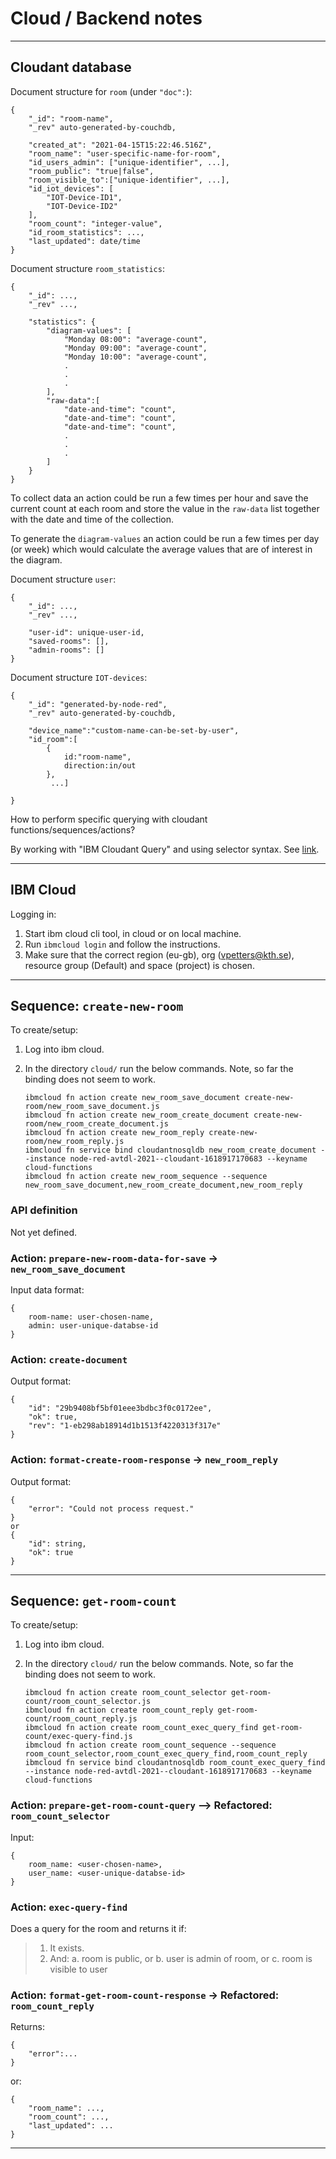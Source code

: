 # Cloud / Backend notes


---

## Cloudant database

Document structure for ``room`` (under ``"doc":``):

    {
        "_id": "room-name",
        "_rev" auto-generated-by-couchdb,

        "created_at": "2021-04-15T15:22:46.516Z",
        "room_name": "user-specific-name-for-room",
        "id_users_admin": ["unique-identifier", ...],
        "room_public": "true|false",
        "room_visible_to":["unique-identifier", ...],
        "id_iot_devices": [
            "IOT-Device-ID1",
            "IOT-Device-ID2"
        ],
        "room_count": "integer-value",
        "id_room_statistics": ...,
        "last_updated": date/time
    }

Document structure ``room_statistics``:

    {
        "_id": ...,
        "_rev" ...,
        
        "statistics": {
            "diagram-values": [
                "Monday 08:00": "average-count",
                "Monday 09:00": "average-count",
                "Monday 10:00": "average-count",
                .
                .
                .
            ],
            "raw-data":[
                "date-and-time": "count",
                "date-and-time": "count",
                "date-and-time": "count",
                .
                .
                .
            ]
        }
    }
    

To collect data an action could be run a few times per hour and save the current count at each room and store the value in the ``raw-data`` list together with the date and time of the collection.

To generate the ``diagram-values`` an action could be run a few times per day (or week) which would calculate the average values that are of interest in the diagram.


Document structure ``user``:

    {   
        "_id": ...,
        "_rev" ...,
        
        "user-id": unique-user-id,
        "saved-rooms": [],
        "admin-rooms": []
    }


Document structure ``IOT-devices``:

    {
        "_id": "generated-by-node-red",
        "_rev" auto-generated-by-couchdb,

        "device_name":"custom-name-can-be-set-by-user",
        "id_room":[
            {
                id:"room-name", 
                direction:in/out
            },
             ...]

    }

How to perform specific querying with cloudant functions/sequences/actions?

By working with "IBM Cloudant Query" and using selector syntax. See [link](https://cloud.ibm.com/docs/Cloudant?topic=Cloudant-query).



---

## IBM Cloud

Logging in:

1. Start ibm cloud cli tool, in cloud or on local machine.
2. Run ``ibmcloud login`` and follow the instructions.
3. Make sure that the correct region (eu-gb), org (vpetters@kth.se), resource group (Default) and space (project) is chosen.

---

## Sequence: ``create-new-room``

To create/setup:

1. Log into ibm cloud.
2. In the directory ``cloud/`` run the below commands.
    Note, so far the binding does not seem to work.

    
    ```
    ibmcloud fn action create new_room_save_document create-new-room/new_room_save_document.js
    ibmcloud fn action create new_room_create_document create-new-room/new_room_create_document.js
    ibmcloud fn action create new_room_reply create-new-room/new_room_reply.js
    ibmcloud fn service bind cloudantnosqldb new_room_create_document --instance node-red-avtdl-2021--cloudant-1618917170683 --keyname cloud-functions
    ibmcloud fn action create new_room_sequence --sequence new_room_save_document,new_room_create_document,new_room_reply
    ```

### API definition
Not yet defined.

### Action: ``prepare-new-room-data-for-save`` -> ``new_room_save_document``


Input data format:

    {
        room-name: user-chosen-name,
        admin: user-unique-databse-id
    }


### Action: ``create-document``
Output format:

    {
        "id": "29b9408bf5bf01eee3bdbc3f0c0172ee",
        "ok": true,
        "rev": "1-eb298ab18914d1b1513f4220313f317e"
    }

### Action: ``format-create-room-response`` -> ``new_room_reply``
Output format:

    {
        "error": "Could not process request."
    }
    or
    {
        "id": string,
        "ok": true
    }

---

## Sequence: ``get-room-count``

To create/setup:

1. Log into ibm cloud.
2. In the directory ``cloud/`` run the below commands.
    Note, so far the binding does not seem to work.
    
    ```
    ibmcloud fn action create room_count_selector get-room-count/room_count_selector.js
    ibmcloud fn action create room_count_reply get-room-count/room_count_reply.js
    ibmcloud fn action create room_count_exec_query_find get-room-count/exec-query-find.js
    ibmcloud fn action create room_count_sequence --sequence room_count_selector,room_count_exec_query_find,room_count_reply
    ibmcloud fn service bind cloudantnosqldb room_count_exec_query_find --instance node-red-avtdl-2021--cloudant-1618917170683 --keyname cloud-functions
    ```

### Action: ``prepare-get-room-count-query`` --> Refactored: ``room_count_selector``
Input:

    {
        room_name: <user-chosen-name>,
        user_name: <user-unique-databse-id>
    }

### Action: ``exec-query-find``
Does a query for the room and returns it if:
>1. It exists.
>2. And:
>    a. room is public, or
>    b. user is admin of room, or
>    c. room is visible to user

### Action: ``format-get-room-count-response`` -> Refactored: ``room_count_reply``
Returns:

    {
        "error":...
    }
or:

    {
        "room_name": ..., 
        "room_count": ..., 
        "last_updated": ...
    }

---